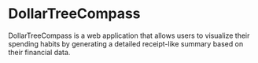 # DollarTreeCompass
DollarTreeCompass is a web application that allows users to visualize their spending habits by generating a detailed receipt-like summary based on their financial data.
